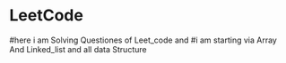 # LeetCode

#here i am Solving Questiones of Leet_code and #i am starting via Array And Linked_list and all data Structure
